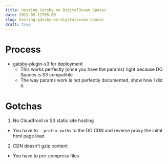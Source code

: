 ```yaml
---
title: Hosting Gatsby on DigitalOcean Spaces
date: 2021-05-12T05:00
slug: hosting-gatsby-on-digitalocean-spaces
draft: true
---
```


# Process

* gatsby-plugin-s3 for deployment
  * This works perfectly (once you have the params) right because DO Spaces is S3 compatible
  * The way params work is not perfectly documented, show how I did it.

# Gotchas

1. No Cloudfront or S3 static site hosting
  * You have to `--prefix-paths` to the DO CDN and reverse proxy the inital html page load
2. CDN doesn't gzip content
  * You have to pre-compress files
